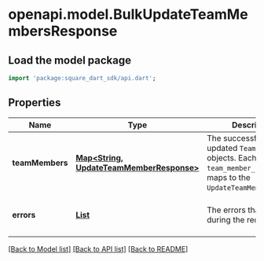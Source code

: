 # openapi.model.BulkUpdateTeamMembersResponse

## Load the model package
```dart
import 'package:square_dart_sdk/api.dart';
```

## Properties
Name | Type | Description | Notes
------------ | ------------- | ------------- | -------------
**teamMembers** | [**Map<String, UpdateTeamMemberResponse>**](UpdateTeamMemberResponse.md) | The successfully updated `TeamMember` objects. Each key is the `team_member_id` that maps to the `UpdateTeamMemberRequest`. | [optional] [default to const {}]
**errors** | [**List<Error>**](Error.md) | The errors that occurred during the request. | [optional] [default to const []]

[[Back to Model list]](../README.md#documentation-for-models) [[Back to API list]](../README.md#documentation-for-api-endpoints) [[Back to README]](../README.md)


